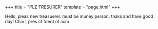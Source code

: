 +++
title = "PLZ TRESURER"
template = "page.html"
+++

Hello, pleas new treasuerer. must be muney person. tnaks and have good day!
Charl, pres of fdent of acm
